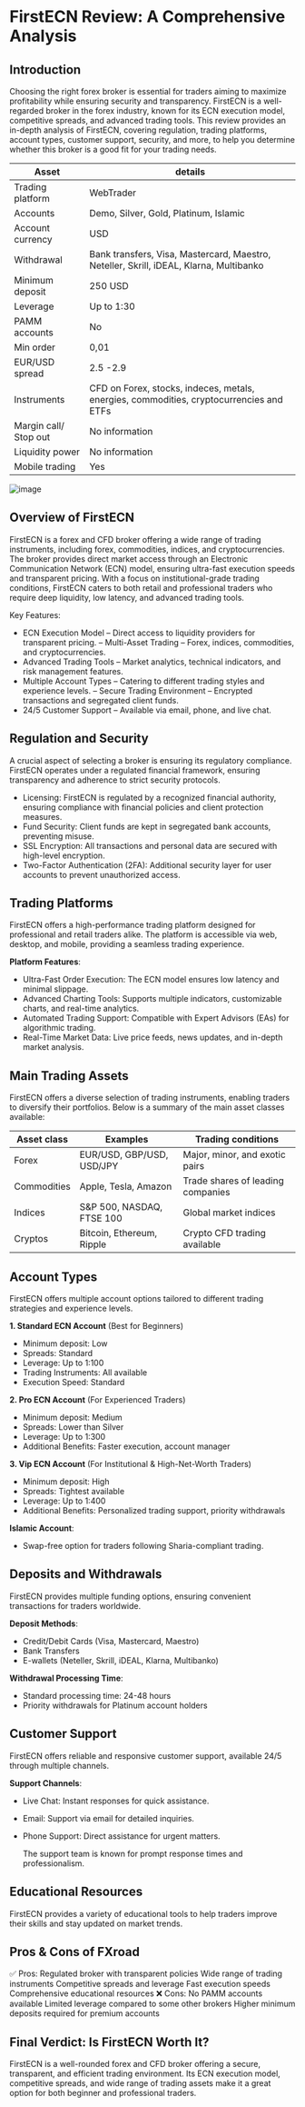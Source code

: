 FirstECN  Review: A Comprehensive Analysis
======================================================

Introduction
------------

Choosing the right forex broker is essential for traders aiming to maximize profitability while ensuring security and transparency. FirstECN is a well-regarded broker in the forex industry, known for its ECN execution model, competitive spreads, and advanced trading tools. This review provides an in-depth analysis of FirstECN, covering regulation, trading platforms, account types, customer support, security, and more, to help you determine whether this broker is a good fit for your trading needs.

| **Asset** | **details** | 
|-------------| -------------- | 
| Trading platform | WebTrader | 
| Accounts | Demo, Silver, Gold, Platinum, Islamic | 
| Account currency | USD | 
| Withdrawal | Bank transfers, Visa, Mastercard, Maestro, Neteller, Skrill, iDEAL, Klarna, Multibanko  | 
| Minimum deposit | 250 USD | 
| Leverage | Up to 1:30 | 
| PAMM accounts | No | 
| Min order | 0,01 |
| EUR/USD spread | 2.5 -2.9   | 
| Instruments | CFD on Forex, stocks, indeces, metals, energies, commodities, cryptocurrencies and ETFs | 
| Margin call/ Stop out | No information | 
| Liquidity power | No information | 
| Mobile trading | Yes |

![image]()

Overview of FirstECN
--------------------

FirstECN is a forex and CFD broker offering a wide range of trading instruments, including forex, commodities, indices, and cryptocurrencies. The broker provides direct market access through an Electronic Communication Network (ECN) model, ensuring ultra-fast execution speeds and transparent pricing. With a focus on institutional-grade trading conditions, FirstECN caters to both retail and professional traders who require deep liquidity, low latency, and advanced trading tools.

Key Features: 
- ECN Execution Model – Direct access to liquidity providers for transparent pricing.
– Multi-Asset Trading – Forex, indices, commodities, and cryptocurrencies.
- Advanced Trading Tools – Market analytics, technical indicators, and risk management features.
- Multiple Account Types – Catering to different trading styles and experience levels.
– Secure Trading Environment – Encrypted transactions and segregated client funds.
- 24/5 Customer Support – Available via email, phone, and live chat.

Regulation and Security
-----------------------

A crucial aspect of selecting a broker is ensuring its regulatory compliance. FirstECN operates under a regulated financial framework, ensuring transparency and adherence to strict security protocols.
- Licensing: FirstECN is regulated by a recognized financial authority, ensuring compliance with financial policies and client protection measures.
- Fund Security: Client funds are kept in segregated bank accounts, preventing misuse.
- SSL Encryption: All transactions and personal data are secured with high-level encryption.
- Two-Factor Authentication (2FA): Additional security layer for user accounts to prevent unauthorized access.

Trading Platforms
-----------------

FirstECN offers a high-performance trading platform designed for professional and retail traders alike. The platform is accessible via web, desktop, and mobile, providing a seamless trading experience.

**Platform Features**: 
- Ultra-Fast Order Execution: The ECN model ensures low latency and minimal slippage.
- Advanced Charting Tools: Supports multiple indicators, customizable charts, and real-time analytics.
- Automated Trading Support: Compatible with Expert Advisors (EAs) for algorithmic trading.
- Real-Time Market Data: Live price feeds, news updates, and in-depth market analysis.


Main Trading Assets
-------------------

FirstECN offers a diverse selection of trading instruments, enabling traders to diversify their portfolios. Below is a summary of the main asset classes available:

| **Asset class** | **Examples** | **Trading conditions**|
|-------------| -------------- | --------------------- |
| Forex | EUR/USD, GBP/USD, USD/JPY| Major, minor, and exotic pairs |
| Commodities | Apple, Tesla, Amazon | Trade shares of leading companies |
| Indices | S&P 500, NASDAQ, FTSE 100 | Global market indices |
| Cryptos | Bitcoin, Ethereum, Ripple | Crypto CFD trading available |


Account Types
-------------

FirstECN offers multiple account options tailored to different trading strategies and experience levels.

**1\. Standard ECN Account** (Best for Beginners) 
- Minimum deposit: Low
- Spreads: Standard
- Leverage: Up to 1:100
- Trading Instruments: All available
- Execution Speed: Standard

**2\. Pro ECN Account** (For Experienced Traders) 
- Minimum deposit: Medium
- Spreads: Lower than Silver
- Leverage: Up to 1:300
- Additional Benefits: Faster execution, account manager

**3\. Vip ECN Account** (For Institutional & High-Net-Worth Traders) 
- Minimum deposit: High
- Spreads: Tightest available
- Leverage: Up to 1:400
- Additional Benefits: Personalized trading support, priority withdrawals

**Islamic Account**: 
- Swap-free option for traders following Sharia-compliant trading.


Deposits and Withdrawals
------------------------

FirstECN provides multiple funding options, ensuring convenient transactions for traders worldwide.

**Deposit Methods**: 
- Credit/Debit Cards (Visa, Mastercard, Maestro)
- Bank Transfers
- E-wallets (Neteller, Skrill, iDEAL, Klarna, Multibanko)

**Withdrawal Processing Time**: 
- Standard processing time: 24-48 hours
- Priority withdrawals for Platinum account holders


Customer Support
----------------

FirstECN offers reliable and responsive customer support, available 24/5 through multiple channels.

**Support Channels**: 
- Live Chat: Instant responses for quick assistance.
- Email: Support via email for detailed inquiries.
- Phone Support: Direct assistance for urgent matters.

  The support team is known for prompt response times and professionalism.

Educational Resources
---------------------

FirstECN provides a variety of educational tools to help traders improve their skills and stay updated on market trends.

Pros & Cons of FXroad
-----------------------------

✅ Pros: Regulated broker with transparent policies Wide range of trading instruments Competitive spreads and leverage Fast execution speeds Comprehensive educational resources 
❌ Cons: No PAMM accounts available Limited leverage compared to some other brokers Higher minimum deposits required for premium accounts

Final Verdict: Is FirstECN Worth It?
------------------------------------

FirstECN is a well-rounded forex and CFD broker offering a secure, transparent, and efficient trading environment. Its ECN execution model, competitive spreads, and wide range of trading assets make it a great option for both beginner and professional traders.
